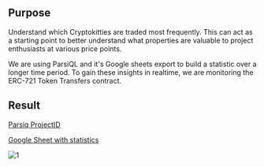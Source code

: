## Purpose
Understand which Cryptokitties are traded most frequently. This can act as a starting point to better understand what properties are valuable to project enthusiasts at various price points.

We are using ParsiQL and it's Google sheets export to build a statistic over a longer time period. To gain these insights in realtime, we are monitoring the ERC-721 Token Transfers contract.

## Result
[Parsiq ProjectID](https://portal.parsiq.net/monitoring/projects/08f4de0d-99b4-4189-b67b-f1b7aed5ceed/triggers)

[Google Sheet with statistics](https://docs.google.com/spreadsheets/d/1aoi3fXvhKlszlOYjMFW1s8ksroyvge7PUjQNqnJ-ibo/edit#gid=0)

![1](https://i.imgur.com/azXc3bo.png)